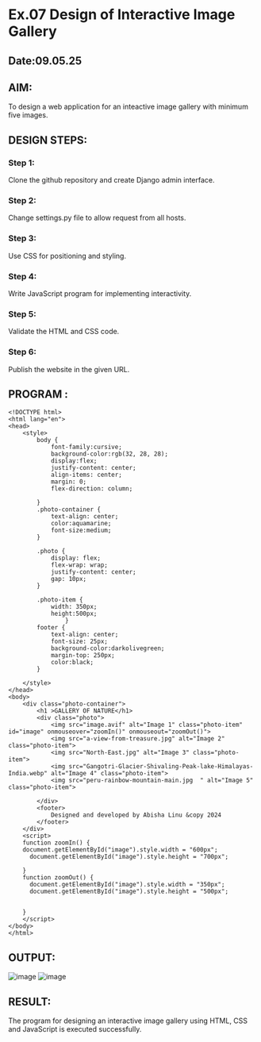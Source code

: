 # Ex.07 Design of Interactive Image Gallery
## Date:09.05.25

## AIM:
To design a web application for an inteactive image gallery with minimum five images.

## DESIGN STEPS:

### Step 1:
Clone the github repository and create Django admin interface.

### Step 2:
Change settings.py file to allow request from all hosts.

### Step 3:
Use CSS for positioning and styling.

### Step 4:
Write JavaScript program for implementing interactivity.

### Step 5:
Validate the HTML and CSS code.

### Step 6:
Publish the website in the given URL.

## PROGRAM :
```
<!DOCTYPE html>
<html lang="en">
<head>
    <style>
        body {
            font-family:cursive;
            background-color:rgb(32, 28, 28);
            display:flex;
            justify-content: center;
            align-items: center;
            margin: 0;
            flex-direction: column;
            
        }
        .photo-container {
            text-align: center;
            color:aquamarine;
            font-size:medium;
        }

        .photo {
            display: flex;
            flex-wrap: wrap;
            justify-content: center;
            gap: 10px; 
        }

        .photo-item {
            width: 350px; 
            height:500px;
                }
        footer {
            text-align: center;
            font-size: 25px;
            background-color:darkolivegreen;
            margin-top: 250px; 
            color:black;
        }

    </style>
</head>
<body>
    <div class="photo-container">
        <h1 >GALLERY OF NATURE</h1>
        <div class="photo">
            <img src="image.avif" alt="Image 1" class="photo-item" id="image" onmouseover="zoomIn()" onmouseout="zoomOut()">
            <img src="a-view-from-treasure.jpg" alt="Image 2" class="photo-item">
            <img src="North-East.jpg" alt="Image 3" class="photo-item">
            <img src="Gangotri-Glacier-Shivaling-Peak-lake-Himalayas-India.webp" alt="Image 4" class="photo-item">
            <img src="peru-rainbow-mountain-main.jpg  " alt="Image 5" class="photo-item">
            
        </div>
        <footer>
            Designed and developed by Abisha Linu &copy 2024
        </footer>
    </div>
    <script> 
    function zoomIn() { 
    document.getElementById("image").style.width = "600px";
      document.getElementById("image").style.height = "700px";

    } 
    function zoomOut() { 
      document.getElementById("image").style.width = "350px"; 
      document.getElementById("image").style.height = "500px";
      

    } 
    </script>
</body>
</html>

```
## OUTPUT:
![image](https://github.com/user-attachments/assets/e6df1887-893b-4fac-8dc4-3c02df39b7b0)
![image](https://github.com/user-attachments/assets/0b4a18d4-11bb-4bd2-8d6f-93ada57cfc44)

## RESULT:
The program for designing an interactive image gallery using HTML, CSS and JavaScript is executed successfully.
